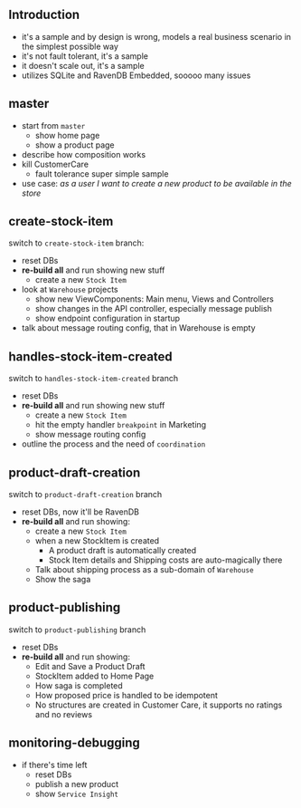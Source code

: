 ## Introduction

- it's a sample and by design is wrong, models a real business scenario in the simplest possible way
- it's not fault tolerant, it's a sample
- it doesn't scale out, it's a sample
- utilizes SQLite and RavenDB Embedded, sooooo many issues

## master

- start from `master`
  - show home page
  - show a product page
- describe how composition works
- kill CustomerCare
  - fault tolerance super simple sample
- use case: _as a user I want to create a new product to be available in the store_

## create-stock-item

switch to `create-stock-item` branch:

- reset DBs
- **re-build all** and run showing new stuff
  - create a new `Stock Item`
- look at `Warehouse` projects
  - show new ViewComponents: Main menu, Views and Controllers
  - show changes in the API controller, especially message publish
  - show endpoint configuration in startup
- talk about message routing config, that in Warehouse is empty

## handles-stock-item-created

switch to `handles-stock-item-created` branch

- reset DBs
- **re-build all** and run showing new stuff
  - create a new `Stock Item`
  - hit the empty handler `breakpoint` in Marketing
  - show message routing config
- outline the process and the need of `coordination`

## product-draft-creation

switch to `product-draft-creation` branch

- reset DBs, now it'll be RavenDB
- **re-build all** and run showing:
  - create a new `Stock Item`
  - when a new StockItem is created
    - A product draft is automatically created
    - Stock Item details and Shipping costs are auto-magically there
  - Talk about shipping process as a sub-domain of `Warehouse`
  - Show the saga

## product-publishing

switch to `product-publishing` branch

- reset DBs
- **re-build all** and run showing:
  - Edit and Save a Product Draft
  - StockItem added to Home Page
  - How saga is completed
  - How proposed price is handled to be idempotent
  - No structures are created in Customer Care, it supports no ratings and no reviews

## monitoring-debugging

- if there's time left
  - reset DBs
  - publish a new product
  - show `Service Insight`
